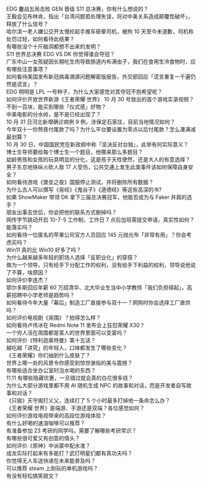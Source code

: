 EDG 鏖战五局击败 GEN 晋级 S11 总决赛，你有什么想说的？  
王毅会见布林肯，指出「台湾问题若处理失误，将对中美关系造成颠覆性破坏」，释放了什么信号？  
哈尔滨一老人嫌公交开太慢抡起手推车砸晕司机，被拘 10 天至今未道歉，司机称处罚过轻，如何看待此结果？  
有哪些没个十斤脑洞都想不出来的发明？  
S11 世界总决赛 EDG VS DK 你觉得谁会夺冠？  
广东中山一女孩疑因长期吃生肉导致肠道内布满虫子，我们在食用生冷食物时，应有哪些注意事项？  
如何看待美国发布新冠病毒溯源问题解密版报告，外交部回应「谎言重复一千遍仍然是谎言」？  
EDG 明明是 LPL 一号种子，为什么大家感觉对其夺冠不抱希望呢？  
如何评价开放世界新游《王者荣耀·世界》 10 月 30 号放出的首个游戏实录视频？  
不到一百块，能买到哪些「仪式感」好物？  
中美电影的分水岭，是不是已经出现了？  
10 月 31 日河北新增确诊病例 9 例，涉保定石家庄，目前当地情况如何？  
今年双十一你熬夜付尾款了吗？为什么平台要设置为零点以后付尾款？怎么凑满减最划算？  
10 月 30 日，中国国民党在新政纲中称「坚决反对台独」，此举有何实际意义？  
博士生导师要给每个博士生一个题目，他哪来那么多题目？  
幼龄男孩和女孩的玩具明显的分化，这是孩子天性使然，还是大人的有意选择？  
男子东京地铁纵火砍人致 17 人受伤，公共交通上发生此类事件该如何保障自身安全？  
如何看待游戏《堡垒之夜》国服停止测试，并将删除所有数据？  
为什么古人可以撰写《易经》《鬼谷子》《道德经》等这些高深的书?  
如果 ShowMaker 带领 DK 拿下三届总决赛冠军，他能否成为与 Faker 并肩的选手？  
朋友出事去世后，你会把他的联系方式删掉吗？  
网传字节跳动开启 10-7-5 工作制，工作日 7 点后加班需提交申请，真实性如何？能落实吗？  
如何看待一位匿名的苹果公司官方人员回应 145 元抛光布「非常有用」？你会考虑买吗？  
Win11 真的比 Win10 好多了吗？  
为什么越来越多年轻的职场人选择「反职业化」的穿搭？  
做为一个领导，只有给手下分配工作的权利，没有给手下利益的权利，领导说他说了不算，啥原因？  
如何评价李连杰？  
鄂尔多斯回应年薪 60 万招清华、北大毕业生当中小学教师「我们负担得起」，高薪招聘中小学老师是趋势吗？  
如何看待今年大量「幕后」制造工厂直接参与双十一？网购时你会选择工厂直供吗？  
如何评价电视剧《突围》？拍得怎么样？  
如何看待卢伟冰在 Redmi Note 11 发布会上狂怼荣耀 X30？  
一个穷人活在周围都是富人的世界里面可以变富吗？  
如何评价《特利迦奥特曼》第十五话？  
越吃越「讲究」的年轻人，口味都发生了哪些变化？  
《王者荣耀》你们抽到什么皮肤了？  
世界上哪一处的风景令你感受到惊世骇俗的美与震撼？  
有哪些适合坐办公室时泡水喝的东西？  
11.11 有哪些隐藏优惠，一旦错过就会真的白花很多钱？  
为什么大部分游戏里都不用 AI 随机生成 NPC 的故事和对话，而是开发者自写故事和对话？  
《只狼》天守阁打义父，连续打了 5 个小时最多打掉他一条命怎么办？  
《王者荣耀·世界》是端游、手游还是双端？各位感觉如何？  
如何评价游戏电视带来的高段位游戏体验？  
有什么好喝的速溶咖啡可以推荐？  
有准备参加 23 考研的同学吗，需要了解哪些考研常识？  
有哪些很可爱又有创意的情头？  
如何评价《原神》中派蒙中配水准？  
成龙实际打起来有多能打？武打明星们都有真功夫吗？  
你觉得无人车送快递在未来能普及吗？  
可以推荐 steam 上耐玩的单机游戏吗？  
有没有轻松搞笑甜文？  
